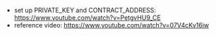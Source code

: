 - set up PRIVATE_KEY and CONTRACT_ADDRESS: https://www.youtube.com/watch?v=PetgvHU9_CE
- reference video: https://www.youtube.com/watch?v=07V4cKv16iw
